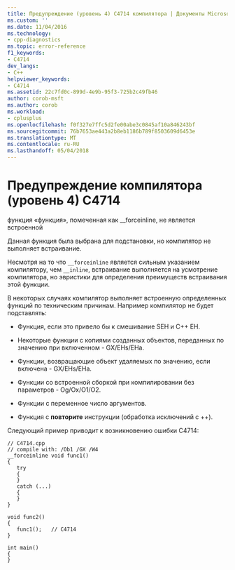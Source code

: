 ```yaml
---
title: Предупреждение (уровень 4) C4714 компилятора | Документы Microsoft
ms.custom: ''
ms.date: 11/04/2016
ms.technology:
- cpp-diagnostics
ms.topic: error-reference
f1_keywords:
- C4714
dev_langs:
- C++
helpviewer_keywords:
- C4714
ms.assetid: 22c7fd0c-899d-4e9b-95f3-725b2c49fb46
author: corob-msft
ms.author: corob
ms.workload:
- cplusplus
ms.openlocfilehash: f0f327e7ffc5d2fe00abe3c0845af10a846243bf
ms.sourcegitcommit: 76b7653ae443a2b8eb1186b789f8503609d6453e
ms.translationtype: MT
ms.contentlocale: ru-RU
ms.lasthandoff: 05/04/2018
---
```

# <a name="compiler-warning-level-4-c4714"></a>Предупреждение компилятора (уровень 4) C4714
функция «функция», помеченная как __forceinline, не является встроенной  
  
 Данная функция была выбрана для подстановки, но компилятор не выполняет встраивание.  
  
 Несмотря на то что `__forceinline` является сильным указанием компилятору, чем `__inline`, встраивание выполняется на усмотрение компилятора, но эвристики для определения преимуществ встраивания этой функции.  
  
 В некоторых случаях компилятор выполняет встроенную определенных функций по техническим причинам. Например компилятор не будет подставлять:  
  
-   Функция, если это привело бы к смешивание SEH и C++ EH.  
  
-   Некоторые функции с копиями созданных объектов, переданных по значению при включенном - GX/EHs/EHa.  
  
-   Функции, возвращающие объект удаляемых по значению, если включена - GX/EHs/EHa.  
  
-   Функции со встроенной сборкой при компилировании без параметров - Og/Ox/O1/O2.  
  
-   Функции с переменное число аргументов.  
  
-   Функция с **повторите** инструкции (обработка исключений с ++).  
  
 Следующий пример приводит к возникновению ошибки C4714:  
  
```  
// C4714.cpp  
// compile with: /Ob1 /GX /W4  
__forceinline void func1()  
{  
   try  
   {  
   }  
   catch (...)  
   {  
   }  
}  
  
void func2()  
{  
   func1();   // C4714  
}  
  
int main()  
{  
}  
```